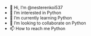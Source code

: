 - 👋 Hi, I’m @nesterenkoi537
- 👀 I’m interested in Python
- 🌱 I’m currently learning Python
- 💞️ I’m looking to collaborate on Python
- 📫 How to reach me Python

<!---
nesterenkoi537/nesterenkoi537 is a ✨ special ✨ repository because its `README.md` (this file) appears on your GitHub profile.
You can click the Preview link to take a look at your changes.
--->
